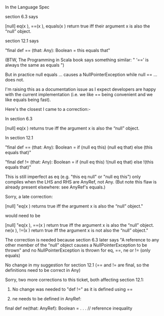 In the Language Spec


section 6.3 says

[null]
eq(x ), ==(x ), equals(x ) return true iff their argument x is also the “null” object.

section 12.1 says

"final def == (that: Any): Boolean = this equals that"


(BTW, The Programming in Scala book says something similar: " ‘==’ is always the same as equals ")



But in practice
    null equals ...
causes a NullPointerException while
    null == ...
does not.


I'm raising this as a documentation issue as I expect developers are happy with the current implementation
(i.e. we like == being convenient and we like equals being fast).





Here's the closest I came to a correction:-

In section 6.3

[null]
eq(x ) returns true iff the argument x is also the “null” object.


In section 12.1

"final def == (that: Any): Boolean = if (null eq this) (null eq that) else (this equals that)"

"final def != (that: Any): Boolean = if (null eq this) !(null eq that) else !(this equals that)"


This is still imperfect as eq (e.g. "this eq null" or "null eq this") only compiles when the LHS and RHS are AnyRef, not Any. (But note this flaw is already present elsewhere: see  AnyRef's equals.)


Sorry, a late correction:

[null]
"eq(x ) returns true iff the argument x is also the “null” object."

would need to be

[null]
"eq(x ), ==(x ) return true iff the argument x is also the “null” object.
ne(x ), !=(x ) return true iff the argument x is not also the “null” object." 



The correction is needed because section 6.3 later says "A reference to any other member of the “null” object causes a NullPointerException to be thrown"  and no NullPointerException is thrown for eq, ==, ne or != (only equals)
 

No change in my suggestion for section 12.1 (== and != are final, so the definitions need to be correct in Any)

Sorry, two more corrections to this ticket, both affecting section 12.1:

1. No change was needed to "def !=" as it is defined using == 

2. ne needs to be defined in AnyRef:

final def ne(that: AnyRef): Boolean = . . . // reference inequality
